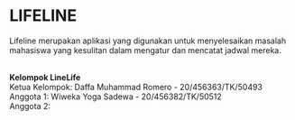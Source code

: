 # LIFELINE
Lifeline merupakan aplikasi yang digunakan untuk menyelesaikan masalah mahasiswa yang kesulitan dalam mengatur dan mencatat jadwal mereka.

<br><b>Kelompok LineLife</b>
<br>Ketua Kelompok: Daffa Muhammad Romero - 20/456363/TK/50493
<br>Anggota 1: Wiweka Yoga Sadewa - 20/456382/TK/50512
<br>Anggota 2: 
